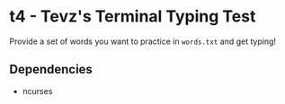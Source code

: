 # t4 - Tevz's Terminal Typing Test

Provide a set of words you want to practice in `words.txt` and get typing!

## Dependencies
- ncurses
